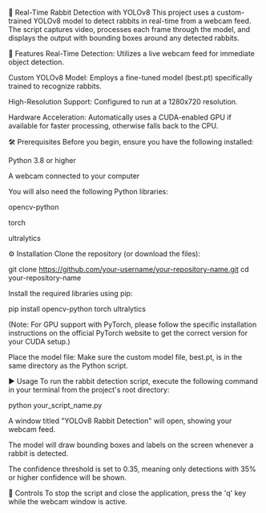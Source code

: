 🐇 Real-Time Rabbit Detection with YOLOv8
This project uses a custom-trained YOLOv8 model to detect rabbits in real-time from a webcam feed. The script captures video, processes each frame through the model, and displays the output with bounding boxes around any detected rabbits.

🌟 Features
Real-Time Detection: Utilizes a live webcam feed for immediate object detection.

Custom YOLOv8 Model: Employs a fine-tuned model (best.pt) specifically trained to recognize rabbits.

High-Resolution Support: Configured to run at a 1280x720 resolution.

Hardware Acceleration: Automatically uses a CUDA-enabled GPU if available for faster processing, otherwise falls back to the CPU.

🛠️ Prerequisites
Before you begin, ensure you have the following installed:

Python 3.8 or higher

A webcam connected to your computer

You will also need the following Python libraries:

opencv-python

torch

ultralytics

⚙️ Installation
Clone the repository (or download the files):

git clone https://github.com/your-username/your-repository-name.git
cd your-repository-name

Install the required libraries using pip:

pip install opencv-python torch ultralytics

(Note: For GPU support with PyTorch, please follow the specific installation instructions on the official PyTorch website to get the correct version for your CUDA setup.)

Place the model file:
Make sure the custom model file, best.pt, is in the same directory as the Python script.

▶️ Usage
To run the rabbit detection script, execute the following command in your terminal from the project's root directory:

python your_script_name.py

A window titled "YOLOv8 Rabbit Detection" will open, showing your webcam feed.

The model will draw bounding boxes and labels on the screen whenever a rabbit is detected.

The confidence threshold is set to 0.35, meaning only detections with 35% or higher confidence will be shown.

🛑 Controls
To stop the script and close the application, press the 'q' key while the webcam window is active.
